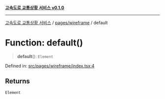 [**고속도로 교통상황 서비스 v0.1.0**](../../../README.md)

***

[고속도로 교통상황 서비스](../../../modules.md) / [pages/wireframe](../README.md) / default

# Function: default()

> **default**(): `Element`

Defined in: [src/pages/wireframe/index.tsx:4](https://github.com/ksheyon123/road-status-preview/blob/d56258a23fae54155a9cd30000ae39fff6269a67/src/pages/wireframe/index.tsx#L4)

## Returns

`Element`
